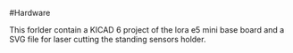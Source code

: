 #Hardware

This forlder contain a KICAD 6 project of the lora e5 mini base board and a SVG file for laser cutting the standing sensors holder.

